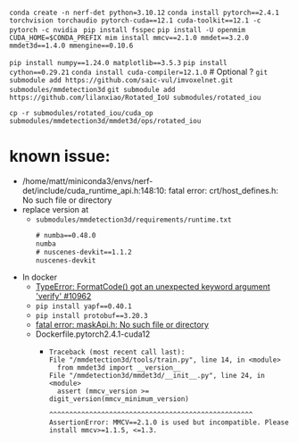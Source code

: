 `conda create -n nerf-det python=3.10.12`
`conda install pytorch==2.4.1 torchvision torchaudio pytorch-cuda==12.1 cuda-toolkit==12.1 -c pytorch -c nvidia `
`pip install fsspec`
`pip install -U openmim`
`CUDA_HOME=$CONDA_PREFIX mim install mmcv==2.1.0 mmdet==3.2.0 mmdet3d==1.4.0 mmengine==0.10.6 `

`pip install numpy==1.24.0 matplotlib==3.5.3`
`pip install cython==0.29.21`
`conda install cuda-compiler=12.1.0`    # Optional ?
`git submodule add https://github.com/saic-vul/imvoxelnet.git submodules/mmdetection3d`
`git submodule add https://github.com/lilanxiao/Rotated_IoU submodules/rotated_iou `

`cp -r submodules/rotated_iou/cuda_op submodules/mmdetection3d/mmdet3d/ops/rotated_iou`
# known issue:
- /home/matt/miniconda3/envs/nerf-det/include/cuda_runtime_api.h:148:10: fatal error: crt/host_defines.h: No such file or directory
- replace version at 
  - `submodules/mmdetection3d/requirements/runtime.txt`
    ```txt
    # numba==0.48.0
    numba
    # nuscenes-devkit==1.1.2
    nuscenes-devkit
    ```
- In docker
  - [TypeError: FormatCode() got an unexpected keyword argument 'verify' #10962](https://github.com/open-mmlab/mmdetection/issues/10962)
  - `pip install yapf==0.40.1`
  - `pip install protobuf==3.20.3`
  - [fatal error: maskApi.h: No such file or directory](https://github.com/cocodataset/cocoapi/issues/141#issuecomment-1663699065)
  - Dockerfile.pytorch2.4.1-cuda12
    - ```log
      Traceback (most recent call last):
      File "/mmdetection3d/tools/train.py", line 14, in <module>
        from mmdet3d import __version__
      File "/mmdetection3d/mmdet3d/__init__.py", line 24, in <module>
        assert (mmcv_version >= digit_version(mmcv_minimum_version)
                ^^^^^^^^^^^^^^^^^^^^^^^^^^^^^^^^^^^^^^^^^^^^^^^^^^^
      AssertionError: MMCV==2.1.0 is used but incompatible. Please install mmcv>=1.1.5, <=1.3.
    ```
